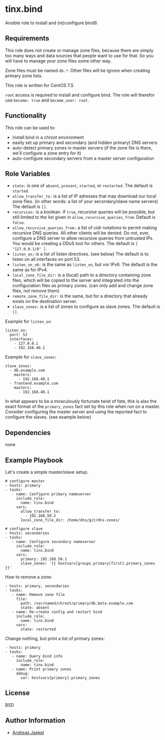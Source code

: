 tinx.bind
=========

Ansible role to install and (re)configure bind9.

Requirements
------------

This role does not create or manage zone files, because there are
simply too many ways and data sources that people want to use for
that. So you will have to manage your zone files some other way.

Zone files must be named `db.*`. Other files will be ignore when
creating primary zone lists.

This role is written for CentOS 7.S

`root` access is required to install and configure bind. The role
will therefor use `become: true` and `become_user: root`.

Functionality
-------------

This role can be used to:
 - install bind in a chroot environment
 - easily set up primary and secondary (and hidden primary) DNS servers
 - auto-detect primary zones in master servers (if the zone file is there, we'll configure a zone entry for it)
 - auto-configure secondary servers from a master server configuration

Role Variables
--------------

 - `state:` is one of `absent`, `present`, `started`, or `restarted`. The default is `started`.
 - `allow_transfer_to:` is a list of IP adresses that may download our local zone files. (in other words: a list of your secondary/slave name servers) The default is `[]`.
 - `recursion:` is a boolean. If `true`, recursive queries will be possible, but still limited to the list given in `allow_recursive_queries_from`. Default is `false`.
 - `allow_recursive_queries_from:` a list of cidr notations to permit making recursive DNS queries. All other clients will be denied. Do not, ever, configure a DNS server to allow recursive queries from untrusted IPs. You would be creating a DDoS tool for others.  The default is `[ "127.0.0.1/8" ]`.
 - `listen_on:` is a list of listen directives. (see below) The default is to listen on all interfaces on port 53.
 - `listen_on_v6:` is the same as `listen_on`, but vor IPv6. The default is the same as for IPv4.
 - `local_zone_file_dir:` is a (local) path to a directory containing zone files, which will be copied to the server and integrated into the configuriation files as primary zones. (can only add and change zone files, not remove them)
 - `remote_zone_file_dir:` is the same, but for a directory that already exists on the destination server.
 - `slave_zones:` is a list of zones to configure as slave zones. The default is `[]`.

Example for `listen_on`:

	listen_on:
	  port: 53
	  interfaces:
	    - 127.0.0.1
	    - 192.168.40.1

Example for `slave_zones`:

	slave_zones:
	  - db.example.com
	    masters:
	      - 192.168.40.1
	  - frontend.example.com
	    masters:
	      - 192.168.40.1

In what appears to be a miraculously fortunate twist of fate, this is
also the exact format of the `primary_zones` fact set by this role when run
on a master.  Consider configuring the master server
and using the reported fact to configure the slaves. (see example below)

Dependencies
------------

none

Example Playbook
----------------

Let's create a simple master/slave setup.

    # configure master
    - hosts: primary
    - tasks:
       - name: Configure primary nameserver
         include_role:
           name: tinx.bind
         vars:
           allow_transfer_to:
             - 192.168.50.2
           local_zone_file_dir: /home/dns/git/dns-zones/

    # configure slave
    - hosts: secondaries
    - tasks:
       - name: Configure secondary nameserver
         include_role:
           name: tinx.bind
         vars:
           primary: 192.168.50.1
           slave_zones: '{{ hostvars[groups.primary|first].primary_zones }}'

How to remove a zone:

    - hosts: primary, secondaries
    - tasks:
       - name: Remove zone file
         file:
           path: /var/named/chroot/primary/db.beta.example.com
           state: absent
       - name: Re-create config and restart bind
         include_role:
           name: tinx.bind
         vars:
           state: restarted

Change nothing, but print a list of primary zones:

    - hosts: primary
    - tasks:
       - name: Query bind info
         include_role:
           name: tinx.bind
       - name: Print primary zones
         debug:
           var: hostvars[primary].primary_zones

License
-------

BSD

Author Information
------------------

 - [Andreas Jaekel](https://github.com/tinx/)
